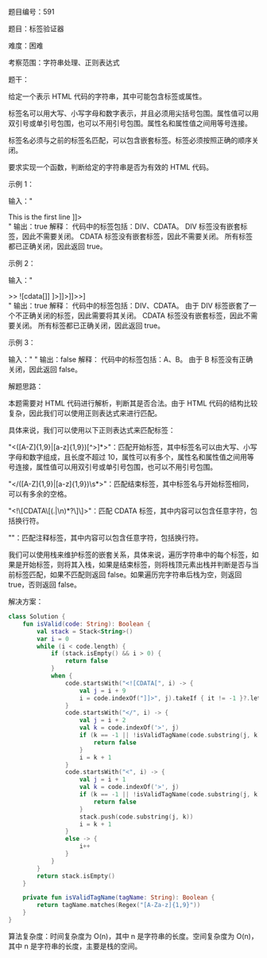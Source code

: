 题目编号：591

题目：标签验证器

难度：困难

考察范围：字符串处理、正则表达式

题干：

给定一个表示 HTML 代码的字符串，其中可能包含标签或属性。

标签名可以用大写、小写字母和数字表示，并且必须用尖括号包围。属性值可以用双引号或单引号包围，也可以不用引号包围。属性名和属性值之间用等号连接。

标签名必须与之前的标签名匹配，可以包含嵌套标签。标签必须按照正确的顺序关闭。

要求实现一个函数，判断给定的字符串是否为有效的 HTML 代码。

示例 1：

输入："<DIV>This is the first line <![CDATA[<div>]]></DIV>"
输出：true
解释：
代码中的标签包括：DIV、CDATA。
DIV 标签没有嵌套标签，因此不需要关闭。
CDATA 标签没有嵌套标签，因此不需要关闭。
所有标签都已正确关闭，因此返回 true。

示例 2：

输入："<DIV>>>  ![cdata[]] <![CDATA[<div>]>]]>]]>>]</DIV>"
输出：true
解释：
代码中的标签包括：DIV、CDATA。
由于 DIV 标签嵌套了一个不正确关闭的标签，因此需要将其关闭。
CDATA 标签没有嵌套标签，因此不需要关闭。
所有标签都已正确关闭，因此返回 true。

示例 3：

输入："<A>  <B> </A>   </B>"
输出：false
解释：
代码中的标签包括：A、B。
由于 B 标签没有正确关闭，因此返回 false。

解题思路：

本题需要对 HTML 代码进行解析，判断其是否合法。由于 HTML 代码的结构比较复杂，因此我们可以使用正则表达式来进行匹配。

具体来说，我们可以使用以下正则表达式来匹配标签：

"<([A-Z]{1,9}|[a-z]{1,9})[^>]*>"：匹配开始标签，其中标签名可以由大写、小写字母和数字组成，且长度不超过 10，属性可以有多个，属性名和属性值之间用等号连接，属性值可以用双引号或单引号包围，也可以不用引号包围。

"</([A-Z]{1,9}|[a-z]{1,9})\\s*>"：匹配结束标签，其中标签名与开始标签相同，可以有多余的空格。

"<!\\[CDATA\\[(.|\\n)*?\\]\\]>"：匹配 CDATA 标签，其中内容可以包含任意字符，包括换行符。

"<!--(.|\\n)*?-->"：匹配注释标签，其中内容可以包含任意字符，包括换行符。

我们可以使用栈来维护标签的嵌套关系，具体来说，遍历字符串中的每个标签，如果是开始标签，则将其入栈，如果是结束标签，则将栈顶元素出栈并判断是否与当前标签匹配，如果不匹配则返回 false。如果遍历完字符串后栈为空，则返回 true，否则返回 false。

解决方案：

```kotlin
class Solution {
    fun isValid(code: String): Boolean {
        val stack = Stack<String>()
        var i = 0
        while (i < code.length) {
            if (stack.isEmpty() && i > 0) {
                return false
            }
            when {
                code.startsWith("<![CDATA[", i) -> {
                    val j = i + 9
                    i = code.indexOf("]]>", j).takeIf { it != -1 }?.let { it + 2 } ?: code.length
                }
                code.startsWith("</", i) -> {
                    val j = i + 2
                    val k = code.indexOf('>', j)
                    if (k == -1 || !isValidTagName(code.substring(j, k)) || stack.isEmpty() || stack.pop() != code.substring(j, k)) {
                        return false
                    }
                    i = k + 1
                }
                code.startsWith("<", i) -> {
                    val j = i + 1
                    val k = code.indexOf('>', j)
                    if (k == -1 || !isValidTagName(code.substring(j, k))) {
                        return false
                    }
                    stack.push(code.substring(j, k))
                    i = k + 1
                }
                else -> {
                    i++
                }
            }
        }
        return stack.isEmpty()
    }

    private fun isValidTagName(tagName: String): Boolean {
        return tagName.matches(Regex("[A-Za-z]{1,9}"))
    }
}
```

算法复杂度：时间复杂度为 O(n)，其中 n 是字符串的长度。空间复杂度为 O(n)，其中 n 是字符串的长度，主要是栈的空间。
